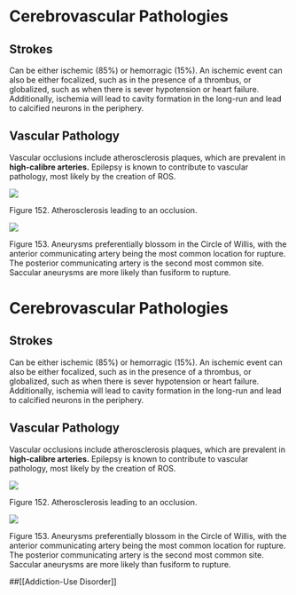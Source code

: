 # Cerebrovascular Pathologies

## Strokes

Can be either ischemic (85%) or hemorragic (15%). An ischemic event can also be either focalized, such as in the presence of a thrombus, or globalized, such as when there is sever hypotension or heart failure. Additionally, ischemia will lead to cavity formation in the long-run and lead to calcified neurons in the periphery.

## Vascular Pathology

Vascular occlusions include atherosclerosis plaques, which are prevalent in **high-calibre arteries.** Epilepsy is known to contribute to vascular pathology, most likely by the creation of ROS.

![](<2 - Source Material/Masters/attachments/Attachment 180.png>)

Figure 152. Atherosclerosis leading to an occlusion.

![](<2 - Source Material/Masters/attachments/Attachment 181.png>)

Figure 153. Aneurysms preferentially blossom in the Circle of Willis, with the anterior communicating artery being the most common location for rupture. The posterior communicating artery is the second most common site. Saccular aneurysms are more likely than fusiform to rupture.# Cerebrovascular Pathologies

## Strokes

Can be either ischemic (85%) or hemorragic (15%). An ischemic event can also be either focalized, such as in the presence of a thrombus, or globalized, such as when there is sever hypotension or heart failure. Additionally, ischemia will lead to cavity formation in the long-run and lead to calcified neurons in the periphery.

## Vascular Pathology

Vascular occlusions include atherosclerosis plaques, which are prevalent in **high-calibre arteries.** Epilepsy is known to contribute to vascular pathology, most likely by the creation of ROS.

![](<2 - Source Material/Masters/attachments/Attachment 180.png>)

Figure 152. Atherosclerosis leading to an occlusion.

![](<2 - Source Material/Masters/attachments/Attachment 181.png>)

Figure 153. Aneurysms preferentially blossom in the Circle of Willis, with the anterior communicating artery being the most common location for rupture. The posterior communicating artery is the second most common site. Saccular aneurysms are more likely than fusiform to rupture.

##[[Addiction-Use Disorder]]